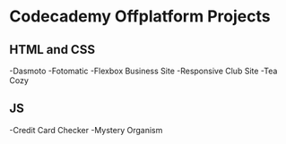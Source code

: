 # Codecademy Offplatform Projects

## HTML and CSS
-Dasmoto
-Fotomatic
-Flexbox Business Site
-Responsive Club Site
-Tea Cozy


## JS
-Credit Card Checker
-Mystery Organism 
